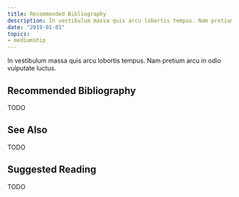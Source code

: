 ```yaml
---
title: Recommended Bibliography
description: In vestibulum massa quis arcu lobortis tempus. Nam pretium arcu in odio vulputate luctus.
date: "2019-01-01"
topics:
- mediumship
---
```


In vestibulum massa quis arcu lobortis tempus. Nam pretium arcu in odio vulputate luctus.

## Recommended Bibliography
TODO

## See Also
TODO

## Suggested Reading
TODO

